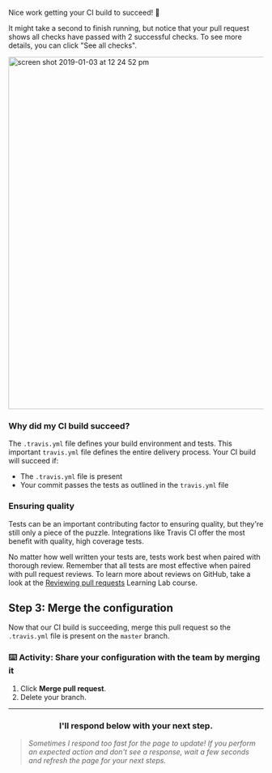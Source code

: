 Nice work getting your CI build to succeed! :tada:

It might take a second to finish running, but notice that your pull request shows all checks have passed with 2 successful checks. To see more details, you can click "See all checks".

<img width="696" alt="screen shot 2019-01-03 at 12 24 52 pm" src="https://user-images.githubusercontent.com/6351798/50663129-e0d9e280-0f65-11e9-9199-6ca1b320f4f1.png">

### Why did my CI build succeed?

The `.travis.yml` file defines your build environment and tests. This important `travis.yml` file defines the entire delivery process. Your CI build will succeed if:
- The `.travis.yml` file is present
- Your commit passes the tests as outlined in the `travis.yml` file

### Ensuring quality

Tests can be an important contributing factor to ensuring quality, but they're still only a piece of the puzzle. Integrations like Travis CI offer the most benefit with quality, high coverage tests.

No matter how well written your tests are, tests work best when paired with thorough review. Remember that all tests are most effective when paired with pull request reviews. To learn more about reviews on GitHub, take a look at the [Reviewing pull requests](https://lab.github.com/githubtraining/reviewing-pull-requests) Learning Lab course.

## Step 3: Merge the configuration

Now that our CI build is succeeding, merge this pull request so the `.travis.yml` file is present on the `master` branch.

### :keyboard: Activity: Share your configuration with the team by merging it

1. Click **Merge pull request**.
1. Delete your branch.

<hr>
<h3 align="center">I'll respond below with your next step.</h3>

> _Sometimes I respond too fast for the page to update! If you perform an expected action and don't see a response, wait a few seconds and refresh the page for your next steps._
